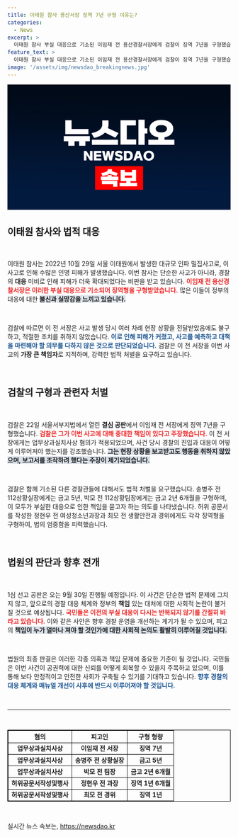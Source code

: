 ```yaml
---
title: 이태원 참사 용산서장 징역 7년 구형 이유는?
categories:
  - News
excerpt: >
  이태원 참사 부실 대응으로 기소된 이임재 전 용산경찰서장에게 검찰이 징역 7년을 구형했습니다. 책임 회피와 허위 보고서 작성 등으로 비난받는 그의 운명은 오는 9월 30일 결정됩니다.
feature_text: >
  이태원 참사 부실 대응으로 기소된 이임재 전 용산경찰서장에게 검찰이 징역 7년을 구형했습니다. 책임 회피와 허위 보고서 작성 등으로 비난받는 그의 운명은 오는 9월 30일 결정됩니다.
image: '/assets/img/newsdao_breakingnews.jpg'
---
```


<p><img src="/assets/img/newsdao_breakingnews.jpg" alt="cryptoinkorea 속보" /></p>

<h2 data-ke-size="size26">이태원 참사와 법적 대응</h2>

<p data-ke-size="size16">&nbsp;</p>

<p>이태원 참사는 2022년 10월 29일 서울 이태원에서 발생한 대규모 인파 밀집사고로, 이 사고로 인해 수많은 인명 피해가 발생했습니다. 이번 참사는 단순한 사고가 아니라, 경찰의 <b>대응</b> 미비로 인해 피해가 더욱 확대되었다는 비판을 받고 있습니다. <b><span style="color: #ee2323;">이임재 전 용산경찰서장은 이러한 부실 대응으로 기소되어 징역형을 구형받았습니다.</span></b> 많은 이들이 정부의 대응에 대한 <b><span style="background-color: #21538527;">불신과 실망감을 느끼고 있습니다.</span></b> </p>

<p data-ke-size="size16">&nbsp;</p>

<p>검찰에 따르면 이 전 서장은 사고 발생 당시 여러 차례 현장 상황을 전달받았음에도 불구하고, 적절한 조치를 취하지 않았습니다. <b><span style="color: #1a5490;">이로 인해 피해가 커졌고, 사고를 예측하고 대책을 마련해야 할 의무를 다하지 않은 것으로 판단되었습니다.</span></b> 검찰은 이 전 서장을 이번 사고의 <b>가장 큰 책임자</b>로 지적하며, 강력한 법적 처벌을 요구하고 있습니다. </p>

<p data-ke-size="size16">&nbsp;</p>

<h2 data-ke-size="size26">검찰의 구형과 관련자 처벌</h2>

<p data-ke-size="size16">&nbsp;</p>

<p>검찰은 22일 서울서부지법에서 열린 <b>결심 공판</b>에서 이임재 전 서장에게 징역 7년을 구형했습니다. <b><span style="color: #ee2323;">검찰은 그가 이번 사고에 대해 중대한 책임이 있다고 주장했습니다.</span></b> 이 전 서장에게는 업무상과실치사상 혐의가 적용되었으며, 사건 당시 경찰의 진입과 대응이 어떻게 이루어져야 했는지를 강조했습니다. <b><span style="background-color: #21538527;">그는 현장 상황을 보고받고도 행동을 취하지 않았으며, 보고서를 조작하려 했다는 주장이 제기되었습니다.</span></b> </p>

<p data-ke-size="size16">&nbsp;</p>

<p>검찰은 함께 기소된 다른 경찰관들에 대해서도 법적 처벌을 요구했습니다. 송병주 전 112상황실장에게는 금고 5년, 박모 전 112상황팀장에게는 금고 2년 6개월을 구형하며, 이 모두가 부실한 대응으로 인한 책임을 묻고자 하는 의도를 나타냈습니다. 허위 공문서를 작성한 정현우 전 여성청소년과장과 최모 전 생활안전과 경위에게도 각각 징역형을 구형하여, 법의 엄중함을 피력했습니다. </p>

<p data-ke-size="size16">&nbsp;</p>

<h2 data-ke-size="size26">법원의 판단과 향후 전개</h2>

<p data-ke-size="size16">&nbsp;</p>

<p>1심 선고 공판은 오는 9월 30일 진행될 예정입니다. 이 사건은 단순한 법적 문제에 그치지 않고, 앞으로의 경찰 대응 체계와 정부의 <b>책임</b> 있는 대처에 대한 사회적 논란이 불거질 것으로 예상됩니다. <b><span style="color: #ee2323;">국민들은 이전의 부실 대응이 다시는 반복되지 않기를 간절히 바라고 있습니다.</span></b> 이와 같은 사안은 향후 경찰 운영을 개선하는 계기가 될 수 있으며, 피고의 <b><span style="background-color: #21538527;">책임이 누가 얼마나 져야 할 것인가에 대한 사회적 논의도 활발히 이루어질 것입니다.</span></b> </p>

<p data-ke-size="size16">&nbsp;</p>

<p>법원의 최종 판결은 이러한 각종 의혹과 책임 문제에 중요한 기준이 될 것입니다. 국민들은 이번 사건이 공권력에 대한 신뢰를 어떻게 회복할 수 있을지 주목하고 있으며, 이를 통해 보다 안정적이고 안전한 사회가 구축될 수 있기를 기대하고 있습니다. <b><span style="color: #1a5490;">향후 경찰의 대응 체계와 매뉴얼 개선이 사후에 반드시 이루어져야 할 것입니다.</span></b> </p>

<p data-ke-size="size16">&nbsp;</p>

<hr />

<p><br /></p>

<table style="width: 100%; border-collapse: collapse; border: 1px solid #000;">
  <tr>
    <th style="text-align: center; border: 1px solid #000;">혐의</th>
    <th style="text-align: center; border: 1px solid #000;">피고인</th>
    <th style="text-align: center; border: 1px solid #000;">구형 형량</th>
  </tr>
  <tr>
    <td style="text-align: center; height: 17px; border: 1px solid #000;"><b>업무상과실치사상</b></td>
    <td style="text-align: center; height: 17px; border: 1px solid #000;"><b>이임재 전 서장</b></td>
    <td style="text-align: center; height: 17px; border: 1px solid #000;"><b>징역 7년</b></td>
  </tr>
  <tr>
    <td style="text-align: center; height: 17px; border: 1px solid #000;"><b>업무상과실치사상</b></td>
    <td style="text-align: center; height: 17px; border: 1px solid #000;"><b>송병주 전 상황실장</b></td>
    <td style="text-align: center; height: 17px; border: 1px solid #000;"><b>금고 5년</b></td>
  </tr>
  <tr>
    <td style="text-align: center; height: 17px; border: 1px solid #000;"><b>업무상과실치사상</b></td>
    <td style="text-align: center; height: 17px; border: 1px solid #000;"><b>박모 전 팀장</b></td>
    <td style="text-align: center; height: 17px; border: 1px solid #000;"><b>금고 2년 6개월</b></td>
  </tr>
  <tr>
    <td style="text-align: center; height: 17px; border: 1px solid #000;"><b>허위공문서작성및행사</b></td>
    <td style="text-align: center; height: 17px; border: 1px solid #000;"><b>정현우 전 과장</b></td>
    <td style="text-align: center; height: 17px; border: 1px solid #000;"><b>징역 1년 6개월</b></td>
  </tr>
  <tr>
    <td style="text-align: center; height: 17px; border: 1px solid #000;"><b>허위공문서작성및행사</b></td>
    <td style="text-align: center; height: 17px; border: 1px solid #000;"><b>최모 전 경위</b></td>
    <td style="text-align: center; height: 17px; border: 1px solid #000;"><b>징역 1년</b></td>
  </tr>
</table>

<p data-ke-size="size16">&nbsp;</p>
실시간 뉴스 속보는, <a href="https://newsdao.kr" rel="dofollow">https://newsdao.kr</a>



